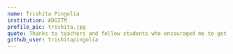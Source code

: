 ```yaml
---
name: Trishita Pingolia
institution: ADGITM
profile_pic: trishita.jpg
quote: Thanks to teachers and fellow students who encouraged me to get here
github_user: trishitapingolia
---
```

